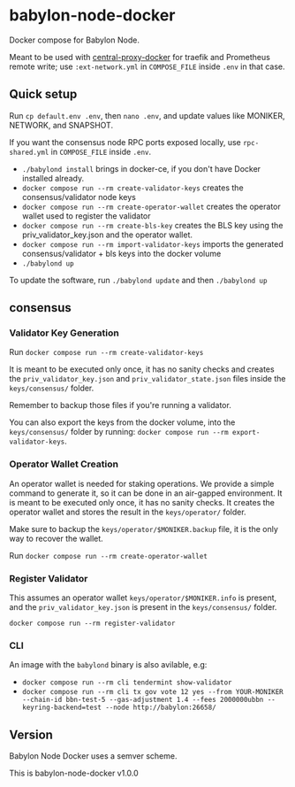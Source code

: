 # babylon-node-docker

Docker compose for Babylon Node.

Meant to be used with [central-proxy-docker](https://github.com/CryptoManufaktur-io/central-proxy-docker) for traefik
and Prometheus remote write; use `:ext-network.yml` in `COMPOSE_FILE` inside `.env` in that case.

## Quick setup

Run `cp default.env .env`, then `nano .env`, and update values like MONIKER, NETWORK, and SNAPSHOT.

If you want the consensus node RPC ports exposed locally, use `rpc-shared.yml` in `COMPOSE_FILE` inside `.env`.

- `./babylond install` brings in docker-ce, if you don't have Docker installed already.
- `docker compose run --rm create-validator-keys` creates the consensus/validator node keys
- `docker compose run --rm create-operator-wallet` creates the operator wallet used to register the validator
- `docker compose run --rm create-bls-key` creates the BLS key using the priv_validator_key.json and the operator wallet.
- `docker compose run --rm import-validator-keys` imports the generated consensus/validator + bls keys into the docker volume
- `./babylond up`

To update the software, run `./babylond update` and then `./babylond up`

## consensus

### Validator Key Generation

Run `docker compose run --rm create-validator-keys`

It is meant to be executed only once, it has no sanity checks and creates the `priv_validator_key.json` and `priv_validator_state.json` files inside the `keys/consensus/` folder.

Remember to backup those files if you're running a validator.

You can also export the keys from the docker volume, into the `keys/consensus/` folder by running: `docker compose run --rm export-validator-keys`.

### Operator Wallet Creation

An operator wallet is needed for staking operations. We provide a simple command to generate it, so it can be done in an air-gapped environment. It is meant to be executed only once, it has no sanity checks. It creates the operator wallet and stores the result in the `keys/operator/` folder.

Make sure to backup the `keys/operator/$MONIKER.backup` file, it is the only way to recover the wallet.

Run `docker compose run --rm create-operator-wallet`

### Register Validator

This assumes an operator wallet `keys/operator/$MONIKER.info` is present, and the `priv_validator_key.json` is present in the `keys/consensus/` folder.

`docker compose run --rm register-validator`

### CLI

An image with the `babylond` binary is also avilable, e.g:

- `docker compose run --rm cli tendermint show-validator`
- `docker compose run --rm cli tx gov vote 12 yes --from YOUR-MONIKER --chain-id bbn-test-5 --gas-adjustment 1.4 --fees 2000000ubbn --keyring-backend=test --node http://babylon:26658/`

## Version

Babylon Node Docker uses a semver scheme.

This is babylon-node-docker v1.0.0
